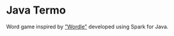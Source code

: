 # Java Termo
 
Word game inspired by ["Wordle"](https://www.nytimes.com/games/wordle/index.html) developed using Spark for Java.
